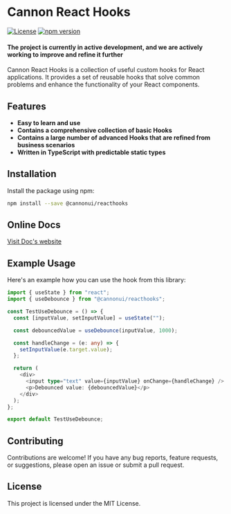 # Cannon React Hooks

[![License](https://img.shields.io/badge/license-MIT-blue.svg)](https://opensource.org/licenses/MIT)
[![npm version](https://badge.fury.io/js/@cannonui%2Freacthooks.svg)](https://badge.fury.io/js/@cannonui%2Freacthooks)

#### The project is currently in active development, and we are actively working to improve and refine it further

Cannon React Hooks is a collection of useful custom hooks for React applications. It provides a set of reusable hooks that solve common problems and enhance the functionality of your React components.

## Features

- **Easy to learn and use**
- **Contains a comprehensive collection of basic Hooks**
- **Contains a large number of advanced Hooks that are refined from business scenarios**
- **Written in TypeScript with predictable static types**

## Installation

Install the package using npm:

```bash
npm install --save @cannonui/reacthooks
```

## Online Docs

[Visit Doc's website](https://cannonmaster.github.io/cannonreacthooks/)

## Example Usage

Here's an example how you can use the hook from this library:

```typescript
import { useState } from "react";
import { useDebounce } from "@cannonui/reacthooks";

const TestUseDebounce = () => {
  const [inputValue, setInputValue] = useState("");

  const debouncedValue = useDebounce(inputValue, 1000);

  const handleChange = (e: any) => {
    setInputValue(e.target.value);
  };

  return (
    <div>
      <input type="text" value={inputValue} onChange={handleChange} />
      <p>Debounced value: {debouncedValue}</p>
    </div>
  );
};

export default TestUseDebounce;
```

## Contributing

Contributions are welcome! If you have any bug reports, feature requests, or suggestions, please open an issue or submit a pull request.

## License

This project is licensed under the MIT License.
